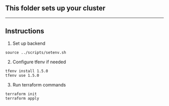 ## This folder sets up your cluster
----
## Instructions

1. Set up backend
```
source ../scripts/setenv.sh

```

2. Configure tfenv if needed
```
tfenv install 1.5.0
tfenv use 1.5.0
```


3. Run terraform commands
```
terraform init
terraform apply
```
 
